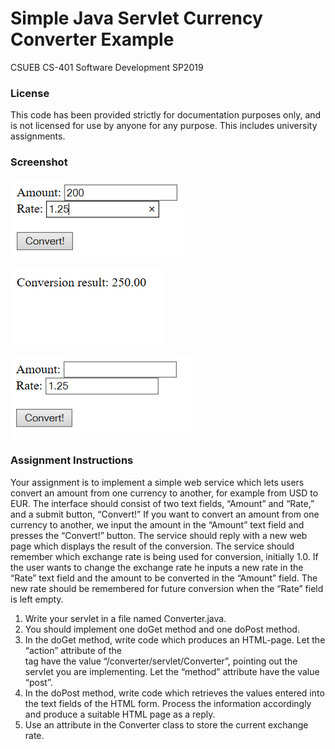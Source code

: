 # Simple Java Servlet Currency Converter Example
CSUEB CS-401 Software Development SP2019

### License
This code has been provided strictly for documentation purposes only, and is not licensed for use by anyone for any purpose. This includes university assignments.

### Screenshot
![GitHub Project Screenshot](screenshots/form.png)

![GitHub Project Screenshot](screenshots/result.png)

![GitHub Project Screenshot](screenshots/session.png)

### Assignment Instructions
Your assignment is to implement a simple web service which lets users convert an amount from one currency to another, for example from USD to EUR. The interface should consist of two text fields, “Amount” and “Rate,” and a submit button, “Convert!” If you want to convert an amount from one currency to another, we input the amount in the “Amount” text field and presses the “Convert!” button. The service should reply with a new web page which displays the result of the conversion. The service should remember which exchange rate is being used for conversion, initially 1.0. If the user wants to change the exchange rate he inputs a new rate in the “Rate” text field and the amount to be converted in the “Amount” field. The new rate should be remembered for future conversion when the “Rate” field is left empty. 
1.	Write your servlet in a file named Converter.java. 
2.	You should implement one doGet method and one doPost method. 
3.	In the doGet method, write code which produces an HTML-page. Let the “action” attribute of the <form> tag have the value “/converter/servlet/Converter”, pointing out the servlet you are implementing. Let the “method” attribute have the value “post”. 
4.	In the doPost method, write code which retrieves the values entered into the text fields of the HTML form. Process the information accordingly and produce a suitable HTML page as a reply. 
5.	Use an attribute in the Converter class to store the current exchange rate. 
